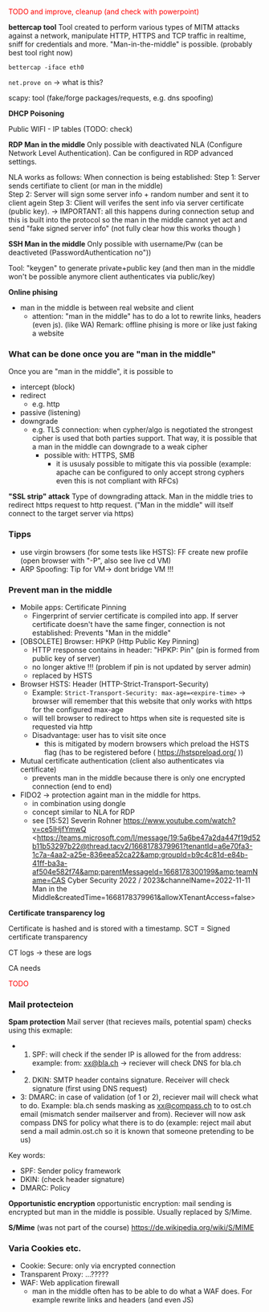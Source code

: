 

<span style="color:red">TODO and  improve, cleanup (and check with powerpoint)</span>


**bettercap tool**
Tool created to perform various types of MITM attacks against a network, manipulate HTTP, HTTPS and TCP traffic in realtime, sniff for credentials and more. "Man-in-the-middle" is possible.  (probably best tool right now)

`bettercap -iface eth0`


`net.prove on`  -> what is this?

scapy: tool (fake/forge packages/requests, e.g. dns spoofing)

**DHCP Poisoning**



Public WIFI
    - IP tables (TODO: check)

**RDP Man in the middle**
Only possible with deactivated NLA (Configure Network Level Authentication). Can be configured in RDP advanced settings. 

NLA works as follows: 
When connection is being established:
Step 1: Server sends certifiate to client (or man in the middle)  
Step 2: Server will sign some server info + random number and sent it to client agein 
Step 3: Client will verifes the sent info via server certificate (public key). 
-> IMPORTANT: all this happens during connection setup and this is built into the protocol so the man in the middle cannot yet act and send "fake signed server info" (not fully clear how this works though )



**SSH Man in the middle**
Only possible with username/Pw (can be deactiveted (PasswordAuthentication no"))

Tool: "keygen" to generate private+public key (and then man in the middle won't be possible anymore client authenticates via public/key)


**Online phising**
- man in the middle is between real website and client
    - attention: "man in the middle" has to do a lot to rewrite links, headers (even js). (like WA)
Remark: offline phising is more or like just faking a website

### What can be done once you are "man in the middle"

Once you are "man in the middle", it is possible to 
- intercept  (block)
- redirect 
    - e.g. http
- passive (listening)
- downgrade
    - e.g. TLS connection: when cypher/algo is negotiated the strongest cipher is used that both parties support. That way, it is possible that a man in the middle can downgrade to a weak cipher
        - possible with: HTTPS, SMB
            - it is ususaly possible to mitigate this via possible (example: apache can be configured to only accept strong cyphers even this is not compliant with RFCs)


**"SSL strip" attack**
Type of downgrading attack. 
Man in  the middle tries to redirect https request to http request. ("Man in the middle" will itself connect to the target server via https)




### Tipps
- use virgin browsers (for some tests like HSTS): FF create new profile  (open browser with "-P", also see live cd VM)
- ARP Spoofing: Tip for VM-> dont bridge VM !!!

### Prevent man in the middle

- Mobile apps:  Certificate Pinning
    - Fingerprint of servier certificate is compiled into app. If server certificate doesn't have the same finger, connection is not established:  Prevents "Man in the middle"
- [OBSOLETE] Browser: HPKP  (Http Public Key Pinning)
    - HTTP rresponse contains in header: "HPKP: Pin" (pin is formed from public key of server)
    - no longer aktive !!! (problem if pin is not updated by server admin)
    - replaced by HSTS
- Browser HSTS: Header (HTTP-Strict-Transport-Security)
    - Example: `Strict-Transport-Security: max-age=<expire-time>` -> browser will remember that this website that only works with https for the configured max-age
    - will tell browser to redirect to https when site is requested site is requested via http
    - Disadvantage: user has to visit site once
        - this is mitigated by modern browsers which preload the HSTS flag (has to be registered before ( https://hstspreload.org/ ))
- Mutual certificate authentication (client also authenticates via certificate)
    - prevents man in the middle because there is only one encrypted connection (end to end) 
- FIDO2 -> protection againt man in the middle for https. 
    - in combination using dongle 
    - concept similar to NLA for RDP
    - see [15:52] Severin Rohner
    https://www.youtube.com/watch?v=ce5IHjfYmwQ
<https://teams.microsoft.com/l/message/19:5a6be47a2da447f19d52b11b53297b22@thread.tacv2/1668178379961?tenantId=a6e70fa3-1c7a-4aa2-a25e-836eea52ca22&amp;groupId=b9c4c81d-e84b-41ff-ba3a-af504e582f74&amp;parentMessageId=1668178300199&amp;teamName=CAS Cyber Security 2022 / 2023&amp;channelName=2022-11-11 Man in the Middle&amp;createdTime=1668178379961&amp;allowXTenantAccess=false> 

**Certificate transparency log**

Certificate is hashed and is stored with a timestamp.
SCT = Signed certificate transparency

CT logs  -> these are logs

CA needs 

<span style="color:red"> TODO<span>



### Mail protecteion

**Spam protection**
Mail server (that recieves mails, potential spam) checks using this exmaple: 
- 1. SPF: will check if the sender IP is allowed for the from address: example: from: xx@bla.ch -> reciever will check DNS for bla.ch 
- 2. DKIN: SMTP header contains signature. Receiver will check signature (first using DNS request)
- 3: DMARC: in case of validation (of 1 or 2), reciever mail will check what to do. Example: 
bla.ch sends masking as xx@compass.ch to to ost.ch email (mismatch sender mailserver and from). Reciever will now ask compass DNS for policy what there is to do (example: reject mail abut send a mail admin.ost.ch so it is known that someone pretending to be us)

Key words: 
- SPF: Sender policy framework
- DKIN: (check header signature)
- DMARC:  Policy


**Opportunistic encryption**
opportunistic encryption:  mail sending is encrypted but man in the middle is possible.
Usually replaced by S/Mime.


**S/Mime**
(was not part of the course)
https://de.wikipedia.org/wiki/S/MIME


### Varia Cookies etc.
- Cookie: Secure: only via encrypted connection
- Transparent Proxy: ...?????
- WAF: Web application firewall 
    - man in the middle often has to be able to do what a WAF does. For example rewrite links and headers (and even JS)
